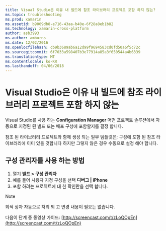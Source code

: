 ```yaml
---
title: Visual Studio은 이유 내 빌드에 참조 라이브러리 프로젝트 포함 하지 않는?
ms.topic: troubleshooting
ms.prod: xamarin
ms.assetid: b9009db8-e716-43aa-b40e-6f28a8eb1b82
ms.technology: xamarin-cross-platform
author: asb3993
ms.author: amburns
ms.date: 12/02/2016
ms.openlocfilehash: cb9b3689ab6a12d99f9694583cd0fd50a6f5c72c
ms.sourcegitcommit: 6f7033a598407b3e77914a85a3f650544a4b6339
ms.translationtype: MT
ms.contentlocale: ko-KR
ms.lasthandoff: 04/06/2018
---
```

# <a name="why-doesnt-visual-studio-include-my-referenced-library-project-in-my-build"></a>Visual Studio은 이유 내 빌드에 참조 라이브러리 프로젝트 포함 하지 않는

Visual Studio를 사용 하는 **Configuration Manager** 어떤 프로젝트 솔루션에서 자동으로 지정된 된 빌드 또는 배포 구성에 포함할지를 결정 합니다.

참조 된 라이브러리 프로젝트와 함께 생성 되는 일부 템플릿은; 구성에 포함 된 참조 라이브러리에 이미 있을 것합니다 하지만 그렇지 않은 경우 수동으로 설정 해야 합니다.

## <a name="how-to-use-the-configuration-manager"></a>구성 관리자를 사용 하는 방법

1. 열기 **빌드 > 구성 관리자**
2. 예를 들어 사용자 지정 구성을 선택 **디버그 | iPhone**
3. 포함 하려는 프로젝트에 대 한 확인란을 선택 합니다.

> [!NOTE]
> 회색 상자 자동으로 처리 되 고 변경 내용이 필요는 없습니다.

다음이 단계 중 동영상 가이드: [http://screencast.com/t/zLoQOpEn](http://screencast.com/t/zLoQOpEn)
